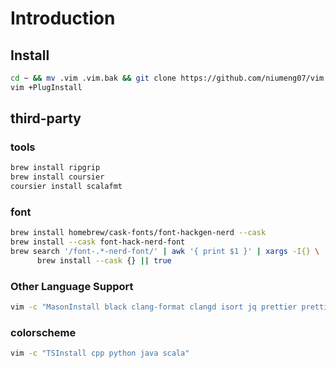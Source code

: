 # Introduction

## Install

```sh
cd ~ && mv .vim .vim.bak && git clone https://github.com/niumeng07/vim.git .vim --recursive
vim +PlugInstall
```

## third-party

### tools

```sh
brew install ripgrip
brew install coursier
coursier install scalafmt
```

### font

```sh
brew install homebrew/cask-fonts/font-hackgen-nerd --cask
brew install --cask font-hack-nerd-font
brew search '/font-.*-nerd-font/' | awk '{ print $1 }' | xargs -I{} \
      brew install --cask {} || true
```

### Other Language Support

```sh
vim -c "MasonInstall black clang-format clangd isort jq prettier prettierd pyright ruff rustfmt shfmt stylua"
```

### colorscheme
```sh
vim -c "TSInstall cpp python java scala"
```
